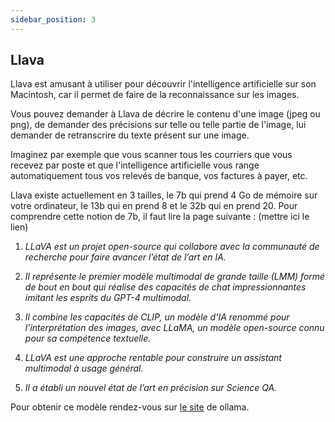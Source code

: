 ```yaml
---
sidebar_position: 3
---
```


## Llava

Llava est amusant à utiliser pour découvrir l'intelligence artificielle sur son Macintosh, car il permet de faire de la reconnaissance sur les images.

Vous pouvez demander à Llava de décrire le contenu d'une image (jpeg ou png), de demander des précisions sur telle ou telle partie de l'image, lui demander de retranscrire du texte présent sur une image.

Imaginez par exemple que vous scanner tous les courriers que vous recevez par poste et que l'intelligence artificielle vous range automatiquement tous vos relevés de banque, vos factures à payer, etc.

Llava existe actuellement en 3 tailles, le 7b qui prend 4 Go de mémoire sur votre ordinateur, le 13b qui en prend 8 et le 32b qui en prend 20. Pour comprendre cette notion de 7b, il faut lire la page suivante : (mettre ici le lien)


1. *LLaVA est un projet open-source qui collabore avec la communauté de recherche pour faire avancer l’état de l’art en IA.*

2. *Il représente le premier modèle multimodal de grande taille (LMM) formé de bout en bout qui réalise des capacités de chat impressionnantes imitant les esprits du GPT-4 multimodal.*

3. *Il combine les capacités de CLIP, un modèle d’IA renommé pour l’interprétation des images, avec LLaMA, un modèle open-source connu pour sa compétence textuelle.*

4. *LLaVA est une approche rentable pour construire un assistant multimodal à usage général.*

5. *Il a établi un nouvel état de l’art en précision sur Science QA.*

Pour obtenir ce modèle rendez-vous sur [le site](https://ollama.ai/library/llava/tags) de ollama.